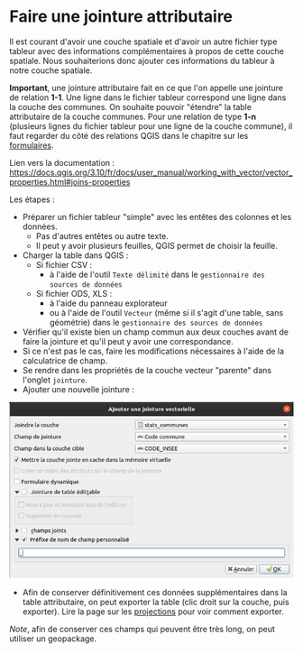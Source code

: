 # Faire une jointure attributaire

Il est courant d'avoir une couche spatiale et d'avoir un autre fichier type tableur avec
des informations complémentaires à propos de cette couche spatiale. Nous souhaiterions donc ajouter ces informations 
du tableur à notre couche spatiale.

**Important**, une jointure attributaire fait en ce que l'on appelle une jointure de relation **1-1**. Une ligne dans le
fichier tableur correspond une ligne dans la couche des communes. On souhaite pouvoir "étendre" la table attributaire
de la couche communes. Pour une relation de type **1-n** (plusieurs lignes du fichier tableur pour une ligne de la couche
commune), il faut regarder du côté des relations QGIS dans le chapitre sur les [formulaires](./formulaire.md).

Lien vers la documentation : 
https://docs.qgis.org/3.10/fr/docs/user_manual/working_with_vector/vector_properties.html#joins-properties

Les étapes : 

* Préparer un fichier tableur "simple" avec les entêtes des colonnes et les données.
    * Pas d'autres entêtes ou autre texte.
    * Il peut y avoir plusieurs feuilles, QGIS permet de choisir la feuille.
* Charger la table dans QGIS : 
    * Si fichier CSV :
        * à l'aide de l'outil `Texte délimité` dans le `gestionnaire des sources de données`
    * Si fichier ODS, XLS :
        * à l'aide du panneau explorateur
        * ou à l'aide de l'outil `Vecteur` (même si il s'agit d'une table, sans géométrie) dans le 
        `gestionnaire des sources de données`
* Vérifier qu'il existe bien un champ commun aux deux couches avant de faire la jointure et qu'il peut y avoir une correspondance.
* Si ce n'est pas le cas, faire les modifications nécessaires à l'aide de la calculatrice de champ.
* Se rendre dans les propriétés de la couche vecteur "parente" dans l'onglet `jointure`.
* Ajouter une nouvelle jointure :

![](media/jointure_attributaire.png "Les statistiques sur une table")

* Afin de conserver définitivement ces données supplémentaires dans la table attributaire, on peut exporter la table 
(clic droit sur la couche, puis exporter). Lire la page sur les [projections](./projections.md) pour voir comment exporter.

*Note*, afin de conserver ces champs qui peuvent être très long, on peut utiliser un geopackage.
